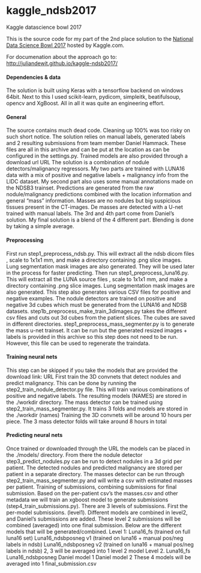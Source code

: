 # kaggle_ndsb2017
Kaggle datascience bowl 2017

This is the source code for my part of the 2nd place solution to the [National Data Science Bowl 2017](https://www.kaggle.com/c/data-science-bowl-2017/) hosted by Kaggle.com. 

For documenation about the approach go to: http://juliandewit.github.io/kaggle-ndsb2017/

#### Dependencies & data
The solution is built using Keras with a tensorflow backend on windows 64bit.
Next to this I used scikit-learn, pydicom, simpleitk, beatifulsoup, opencv and XgBoost.
All in all it was quite an engineering effort.

#### General
The source contains much dead code. Cleaning up 100% was too risky on such short notice.
The solution relies on manual labels, generated labels and 2 resulting submissions from team member Daniel Hammack. These files are all in this archive and can be put at the location as can be configured in the settings.py. Trained models are also provided through a download url URL
The solution is a combination of nodule detectors/malignancy regressors. My two parts are trained with LUNA16 data with a mix of positive and negative labels + malignancy info from the LIDC dataset. My second part also uses some manual annotations made on the NDSB3 trainset. Predictions are generated from the raw nodule/malignancy predictions combined with the location information and general “mass” information. Masses are no nodules but big suspicious tissues present in the CT-images. De masses are detected with a U-net trained with manual labels.
The 3rd and 4th part come from Daniel’s solution. 
My final solution is a blend of the 4 different part. Blending is done by taking a simple average.

#### Preprocessing
First run step1_preprocess_ndsb.py. This will extract all the ndsb dicom files , scale to 1x1x1 mm, and make a directory containing .png slice images. Lung segmentation mask images are also generated. They will be used later in the process for faster predicting.
Then run step1_preprocess_luna16.py. This will extract all the LUNA source files , scale to 1x1x1 mm, and make a directory containing .png slice images. Lung segmentation mask images are also generated. This step also generates various CSV files for positive and negative examples.
The nodule detectors are trained on positive and negative 3d cubes which must be generated from the LUNA16 and NDSB datasets. step1b_preprocess_make_train_3dimages.py takes the different csv files and cuts out 3d cubes from the patient slices. The cubes are saved in different directories.
step1_preprocess_mass_segmenter.py is to generate the mass u-net trainset. It can be run but the generated resized images + labels is provided in this archive so this step does not need to be run. However, this file can be used to regenerate the traindata.

#### Training neural nets
This step can be skipped if you take the models that are provided the download link: URL
First train the 3D convnets that detect nodules and predict malignancy. This can be done by running 
the step2_train_nodule_detector.py file. This will train various combinations of positive and negative labels. The resulting models (NAMES) are stored in the ./workdir directory.
The mass detector can be trained using step2_train_mass_segmenter.py. It trains 3 folds and models are stored in the ./workdir (names)
Training the 3D convnets will be around 10 hours per piece. The 3 mass detector folds will take around 8 hours in total

#### Predicting neural nets
Once trained or downloaded through the URL the models can be placed in the ./models/ directory.
From there the nodule detector step3_predict_nodules.py  can be run to detect nodules in a 3d grid per patient. The detected nodules and predicted malignancy are stored per patient in a separate directory. 
The masses detector can be run through step2_train_mass_segmenter.py and will write a csv with estimated masses per patient.
Training of submissions, combining submissions for final  submission.
Based on the per-patient csv’s the masses.csv and other metadata we will train an xgboost model to generate submissions (step4_train_submissions.py). There are 3 levels of submissions. First the per-model submissions. (level1). Different models are combined in level2, and Daniel’s submissions are added. These level 2 submissions will be combined (averaged) into one final submission.
Below are the different models that will be generated/combined.
Level 1:
Luna16_fs (trained on full luna16 set)
Luna16_ndsbposneg v1 (trained on luna16 + manual pos/neg labels in ndsb)
Luna16_ndsbposneg v2 (trained on luna16 + manual pos/neg labels in ndsb)
2, 3 will be averaged into 1 level 2 model
Level 2.
Luna16_fs
Luna16_ndsbposneg
Daniel model 1
Daniel model 2
These 4 models will be averaged into 1 final_submission.csv
